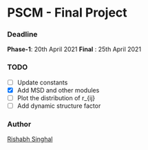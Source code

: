 # PSCM - Final Project

### Deadline

**Phase-1**: 20th April 2021
**Final**  : 25th April 2021

### TODO

- [ ] Update constants
- [x] Add MSD and other modules
- [ ] Plot the distribution of r_{ij}
- [ ] Add dynamic structure factor

### Author

[Rishabh Singhal](https://rish-singhal.github.io)
